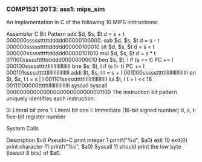 ### COMP1521 20T3: ass1: mips_sim ###


An implementation in C of the following 10 MIPS instructions:

Assembler	C	Bit Pattern
add $d, $s, $t	d = s + t	000000ssssstttttddddd00000100000. 
sub $d, $s, $t	d = s - t	000000ssssstttttddddd00000100010
slt $d, $s, $t	d = s < t	000000ssssstttttddddd00000101010
mul $d, $s, $t	d = s * t	011100ssssstttttddddd00000000010
beq $s, $t, I	if (s == t) PC += I	000100ssssstttttIIIIIIIIIIIIIIII
bne $s, $t, I	if (s != t) PC += I	000101ssssstttttIIIIIIIIIIIIIIII
addi $t, $s, I	t = s + I	001000ssssstttttIIIIIIIIIIIIIIII
ori $t, $s, I	t = s | I	001101ssssstttttIIIIIIIIIIIIIIII
lui $t, I	t = I << 16	00111100000tttttIIIIIIIIIIIIIIII
syscall	syscall	00000000000000000000000000001100
The instruction bit pattern uniquely identifies each instruction:

0: Literal bit zero
1: Literal bit one
I: Immediate (16-bit signed number)
d, s, t: five-bit register number

System Calls

Description	$v0	Pseudo-C
print integer	1	printf("%d", $a0)
exit	10	exit(0)
print character	11	printf("%c", $a0)
Syscall 11 should print the low byte (lowest 8 bits) of $a0.

